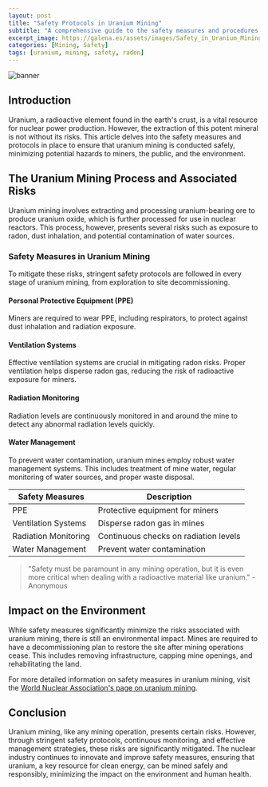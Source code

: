 ```yaml
---
layout: post
title: "Safety Protocols in Uranium Mining"
subtitle: "A comprehensive guide to the safety measures and procedures in uranium extraction"
excerpt_image: https://galena.es/assets/images/Safety_in_Uranium_Mining.png
categories: [Mining, Safety]
tags: [uranium, mining, safety, radon]
---
```


![banner](https://galena.es/assets/images/Safety_in_Uranium_Mining.png "Infographic illustrating safety protocols in uranium mining, featuring protective gear, radiation monitoring, and environmental safeguards, aimed at educating geology enthusiasts and the general public about safe extraction practices.")

## Introduction

Uranium, a radioactive element found in the earth's crust, is a vital resource for nuclear power production. However, the extraction of this potent mineral is not without its risks. This article delves into the safety measures and protocols in place to ensure that uranium mining is conducted safely, minimizing potential hazards to miners, the public, and the environment.

## The Uranium Mining Process and Associated Risks

Uranium mining involves extracting and processing uranium-bearing ore to produce uranium oxide, which is further processed for use in nuclear reactors. This process, however, presents several risks such as exposure to radon, dust inhalation, and potential contamination of water sources.

### Safety Measures in Uranium Mining

To mitigate these risks, stringent safety protocols are followed in every stage of uranium mining, from exploration to site decommissioning.

#### Personal Protective Equipment (PPE)

Miners are required to wear PPE, including respirators, to protect against dust inhalation and radiation exposure.

#### Ventilation Systems

Effective ventilation systems are crucial in mitigating radon risks. Proper ventilation helps disperse radon gas, reducing the risk of radioactive exposure for miners.

#### Radiation Monitoring

Radiation levels are continuously monitored in and around the mine to detect any abnormal radiation levels quickly.

#### Water Management

To prevent water contamination, uranium mines employ robust water management systems. This includes treatment of mine water, regular monitoring of water sources, and proper waste disposal.

| Safety Measures | Description |
| --- | --- |
| PPE | Protective equipment for miners |
| Ventilation Systems | Disperse radon gas in mines |
| Radiation Monitoring | Continuous checks on radiation levels |
| Water Management | Prevent water contamination |

> "Safety must be paramount in any mining operation, but it is even more critical when dealing with a radioactive material like uranium." - Anonymous

## Impact on the Environment

While safety measures significantly minimize the risks associated with uranium mining, there is still an environmental impact. Mines are required to have a decommissioning plan to restore the site after mining operations cease. This includes removing infrastructure, capping mine openings, and rehabilitating the land.

For more detailed information on safety measures in uranium mining, visit the [World Nuclear Association's page on uranium mining](https://www.world-nuclear.org/information-library/nuclear-fuel-cycle/mining-of-uranium/uranium-mining-overview.aspx).

## Conclusion

Uranium mining, like any mining operation, presents certain risks. However, through stringent safety protocols, continuous monitoring, and effective management strategies, these risks are significantly mitigated. The nuclear industry continues to innovate and improve safety measures, ensuring that uranium, a key resource for clean energy, can be mined safely and responsibly, minimizing the impact on the environment and human health.